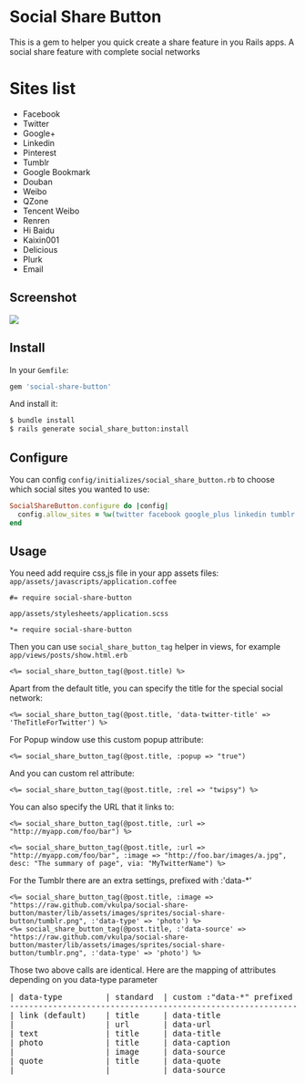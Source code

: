 # Social Share Button

This is a gem to helper you quick create a share feature in you Rails apps.
A social share feature with complete social networks

# Sites list
* Facebook
* Twitter
* Google+
* Linkedin
* Pinterest
* Tumblr
* Google Bookmark
* Douban
* Weibo
* QZone
* Tencent Weibo
* Renren
* Hi Baidu
* Kaixin001
* Delicious
* Plurk
* Email

## Screenshot
<img src="http://s24.postimg.org/p4p3kpojp/ZZZ_Small_Bite_Small_Bite_Test_Event_3_Vig.png"/>

## Install

In your `Gemfile`:
```ruby
gem 'social-share-button'
```

And install it:
```bash
$ bundle install
$ rails generate social_share_button:install
```

## Configure
You can config `config/initializes/social_share_button.rb` to choose which social sites you wanted to use:
```ruby
SocialShareButton.configure do |config|
  config.allow_sites = %w(twitter facebook google_plus linkedin tumblr pinterest email)
end
```

## Usage
You need add require css,js file in your app assets files:
`app/assets/javascripts/application.coffee`

```
#= require social-share-button
```

`app/assets/stylesheets/application.scss`

```
*= require social-share-button
```

Then you can use `social_share_button_tag` helper in views, for example `app/views/posts/show.html.erb`

```erb
<%= social_share_button_tag(@post.title) %>
```

Apart from the default title, you can specify the title for the special social network:

```erb
<%= social_share_button_tag(@post.title, 'data-twitter-title' => 'TheTitleForTwitter') %>
```

For Popup window use this custom popup attribute:

```erb
<%= social_share_button_tag(@post.title, :popup => "true")
```

And you can custom rel attribute:

```erb
<%= social_share_button_tag(@post.title, :rel => "twipsy") %>
```

You can also specify the URL that it links to:

```erb
<%= social_share_button_tag(@post.title, :url => "http://myapp.com/foo/bar") %>
```

```erb
<%= social_share_button_tag(@post.title, :url => "http://myapp.com/foo/bar", :image => "http://foo.bar/images/a.jpg", desc: "The summary of page", via: "MyTwitterName") %>
```

For the Tumblr there are an extra settings, prefixed with :'data-*'
```erb
<%= social_share_button_tag(@post.title, :image => "https://raw.github.com/vkulpa/social-share-button/master/lib/assets/images/sprites/social-share-button/tumblr.png", :'data-type' => 'photo') %>
<%= social_share_button_tag(@post.title, :'data-source' => "https://raw.github.com/vkulpa/social-share-button/master/lib/assets/images/sprites/social-share-button/tumblr.png", :'data-type' => 'photo') %>
```
Those two above calls are identical.
Here are the mapping of attributes depending on you data-type parameter

<pre>
| data-type         | standard  | custom :"data-*" prefixed  |
--------------------------------------------------------------
| link (default)    | title     | data-title                 |
|                   | url       | data-url                   |
| text              | title     | data-title                 |
| photo             | title     | data-caption               |
|                   | image     | data-source                |
| quote             | title     | data-quote                 |
|                   |           | data-source                |
</pre>